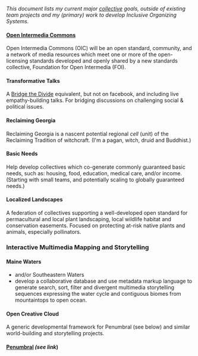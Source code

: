 *This document lists my current major [collective](https://github.com/gcassel/Modular-Organizing-Terminology/blob/master/compound-terms/group-agent.md) goals, outside of existing team projects and my (primary) work to develop Inclusive Organizing Systems.*

#### [Open Intermedia Commons](https://docs.google.com/document/d/1RfXaOCg4VBZ2tcKu1tjBPIkabGruSLueH4T4g_8cWTs/edit?usp=sharing)

Open Intermedia Commons (OIC) will be an open standard, community, and a network of media resources which meet one or more of the open-licensing standards developed and openly shared by a new standards collective, Foundation for Open Intermedia (FOI).

#### Transformative Talks

A [Bridge the Divide](https://www.facebook.com/groups/bridgethedivide/) equivalent, but not on facebook, and including live empathy-building talks.  For bridging discussions on challenging social & political issues.

#### Reclaiming Georgia

Reclaiming Georgia is a nascent potential regional *cell* (unit) of the Reclaiming Tradition of witchcraft.  (I'm a pagan, witch, druid and Buddhist.)

#### Basic Needs
 
Help develop collectives which co-generate commonly guaranteed basic needs, such as: housing, food, education, medical care, and/or income.   (Starting with small teams, and potentially scaling to globally guaranteed needs.)

#### Localized Landscapes

A federation of collectives supporting a well-developed open standard for permacultural and local plant landscaping, local wildlife habitat and conservation easements. Focused on protecting at-risk native plants and animals, especially pollinators.
	
### Interactive Multimedia Mapping and Storytelling 
		
#### Maine Waters  
* and/or Southeastern Waters
* develop a collaborative database and use metadata markup language to generate search, sort, filter and divergent multimedia storytelling sequences expressing the water cycle and contiguous biomes from mountaintops to open ocean.

#### Open Creative Cloud

A generic developmental framework for Penumbral (see below) and similar world-building and storytelling projects.

#### [Penumbral](https://github.com/gcassel/Models/blob/master/penumbral.md) *(see link*)
